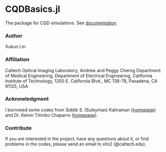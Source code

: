 # CQDBasics.jl

The package for CQD simulations. See [documentation](https://xk-lin.github.io/CQDBasics.jl).

### Author

Xukun Lin

### Affiliation

Caltech Optical Imaging Laboratory, Andrew and Peggy Cherng Department of Medical Engineering, Department of Electrical Engineering, California Institute of Technology, 1200 E. California Blvd., MC 138-78, Pasadena, CA 91125, USA

### Acknowledgment

I borrowed some codes from Siddik S. (Suleyman) Kahraman ([homepage](https://github.com/SSuleymanKahraman)) and Dr. Kelvin Titimbo Chaparro ([homepage](https://github.com/ktitimbo)).

### Contribute

If you are interested in the project, have any questions about it, or find problems in the codes, please send an email to xlin2 (@caltech.edu).